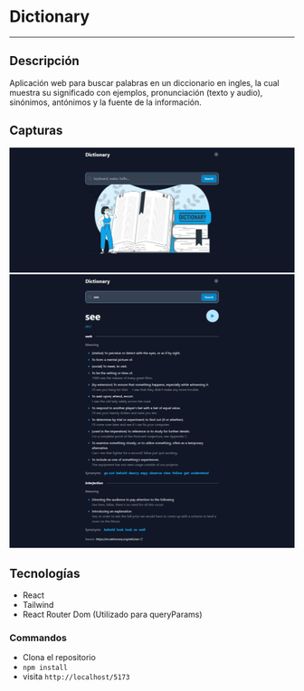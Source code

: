 # Dictionary

---

## Descripción

Aplicación web para buscar palabras en un diccionario en ingles, la cual muestra su significado con ejemplos, pronunciación (texto y audio), sinónimos, antónimos y la fuente de la información.

## Capturas

<img src='public/img/home.webp' alt='Home Page' />
<img src='public/img/search.webp' alt='Search Page'/>

## Tecnologías

- React
- Tailwind
- React Router Dom (Utilizado para queryParams)

### Commandos

- Clona el repositorio
- `npm install`
- visita `http://localhost/5173`
